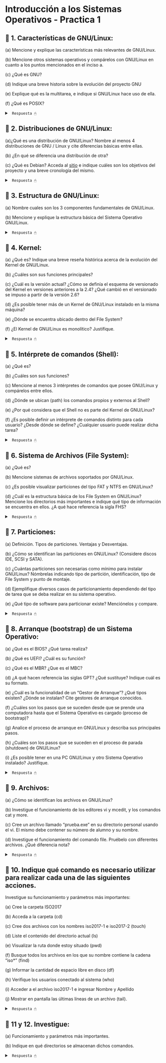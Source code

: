 # Introducción a los Sistemas Operativos - Practica 1

## 🔵 1. Características de GNU/Linux:

(a) Mencione y explique las características más relevantes de GNU/Linux.

(b) Mencione otros sistemas operativos y compárelos con GNU/Linux en cuanto a los
puntos mencionados en el inciso a.

(c) ¿Qué es GNU?

(d) Indique una breve historia sobre la evolución del proyecto GNU

(e) Explique qué es la multitarea, e indique si GNU/Linux hace uso de ella.

(f) ¿Qué es POSIX?

<details><summary> <code> Respuesta 🖱 </code></summary><br>

Un SO es un programa que actua como intermediario entre el usuario y el hardware y es parte esencial de cualquier sistema de computo. El proposito del SO es crear un entorno comodo y eficiente para la ejecucion de programas, garantizando el correcto funcionamiento del sistema. Las principales funciones de todo SO son: administrar la memoria, administrar la CPU y administrar los dispositivos.

El GNU/Linux es un SO tipo Unix (Unix like), pero libre, el mismo esta diseñado por miles de programadores, es gratuito y de libre distribucion (se puede bajar desde la Web, CD, etc), tiene diversas distribuciones (customizaciones) y es de codigo abierto, es decir, que podemos ver como esta hecho. Esto nos permite estudiarlo, personalizarlo, auditarlo, etc.

---------------------

**(a)** Características más relevantes de GNU/Linux:

* Código Abierto y Libre: GNU/Linux es un sistema operativo de código abierto, lo que significa que su código fuente está disponible públicamente para que cualquiera pueda verlo, modificarlo y distribuirlo. La ventaja de esto es que permite la personalización y adaptación del sistema a necesidades específicas, promueve la transparencia en el desarrollo del software y favorece la colaboración comunitaria.

* Multitarea: lo que permite ejecutar múltiples procesos al mismo tiempo. Esto mejora el rendimiento y la capacidad de respuesta del sistema, permitiendo a los usuarios realizar múltiples tareas simultáneamente sin interferir entre sí.

* Multiplataforma: GNU/Linux puede funcionar en una amplia variedad de hardware. Su capacidad para escalar desde sistemas pequeños a grandes lo hace adecuado para diferentes entornos, desde escritorios personales hasta centros de datos.

* Seguridad y Permisos: GNU/Linux implementa un robusto sistema de permisos y control de acceso que incluye características como el control de acceso basado en roles (RBAC) y capacidades avanzadas de gestión de usuarios. Esto mejora la seguridad al limitar el acceso a archivos y recursos del sistema. Las políticas de permisos estrictas ayudan a proteger el sistema contra accesos no autorizados y malware.

* Comunidad Activa y Soporte: GNU/Linux cuenta con una amplia comunidad de desarrolladores y usuarios que contribuyen al desarrollo del sistema y ofrecen soporte a través de foros, listas de correo y documentación. Proporciona acceso a una vasta cantidad de recursos y asistencia, lo que facilita la resolución de problemas y la obtención de soporte técnico.

* Compatibilidad y Software: GNU/Linux ofrece compatibilidad con una amplia gama de software, desde aplicaciones de línea de comandos hasta entornos de escritorio completos. Además, es compatible con muchos estándares abiertos y protocolos. Esto facilita la integración con diferentes herramientas y aplicaciones, y permite a los usuarios ejecutar una variedad de software en el sistema operativo.

---------------------

**(c)** **GNU** es un acrónimo recursivo que significa "GNU's Not Unix" (**GNU** **N**o es **U**nix). Es un proyecto de software libre iniciado por Richard Stallman en 1983 con el objetivo de desarrollar un sistema operativo completo y libre que sea compatible con Unix.

GNU se refiere a 4 libertades principales de los usuarios del software:

* Libertad de usar el programa con cualquier proposito.

* Libertad de estudiar su funcionamiento.

* Libertad para distribuir sus copias.

* Libertad para mejorar los programas.

---------------------

**(e)** Multitarea es una capacidad del sistema operativo que permite a una computadora ejecutar múltiples tareas o procesos de manera simultánea. En un contexto de sistemas operativos, la multitarea se refiere a la capacidad de un sistema para gestionar y coordinar varios procesos al mismo tiempo, ya sea que esos procesos se ejecuten en paralelo (simultáneamente) o de manera secuencial muy rápida, dando la impresión de que se están ejecutando al mismo tiempo.

GNU/Linux utiliza multitarea preventiva para gestionar la ejecución de procesos, asegurando una asignación justa y eficiente del tiempo de CPU. Esta capacidad permite que GNU/Linux maneje múltiples aplicaciones y tareas al mismo tiempo, mejorando el rendimiento y la capacidad de respuesta del sistema.

---------------------

**(f)** **POSIX** (Portable Operating System Interface) es un conjunto de estándares definidos para mantener la compatibilidad y portabilidad entre sistemas operativos. Estos estándares están diseñados para permitir que el software escrito para un sistema POSIX pueda ser ejecutado en otros sistemas POSIX sin modificaciones significativas.

</details>

## 🔵 2. Distribuciones de GNU/Linux:

(a)¿Qué es una distribución de GNU/Linux? Nombre al menos 4 distribuciones de GNU / Linux y cite diferencias básicas entre ellas.

(b) ¿En qué se diferencia una distribución de otra?

(c) ¿Qué es Debian? Acceda al [sitio](https://www.debian.org/intro/about) e indique cuáles son los objetivos del proyecto y una breve cronología del mismo.

<details><summary> <code> Respuesta 🖱 </code></summary><br>

**(a)** Una distribución de **GNU/Linux** es un sistema operativo que utiliza el núcleo Linux junto con una variedad de software de libre y código abierto, además de herramientas y aplicaciones. Cada distribución combina el núcleo Linux con una selección particular de software y herramientas, ofreciendo diferentes enfoques y características según sus objetivos.

Distribuciones populares de GNU/Linux:

* **Ubuntu:**

Orientación: General, amigable para principiantes.

Entorno de escritorio: GNOME (anteriormente usaba Unity).

Gestor de paquetes: APT (Advanced Package Tool).

Ciclo de lanzamiento: Regular (LTS cada dos años).

* **Debian:**

Orientación: Estable, enfocado en la libertad del software y la estabilidad.

Entorno de escritorio: No se especifica un entorno por defecto, pero GNOME es el más común.

Gestor de paquetes: APT.

Ciclo de lanzamiento: Menos frecuente, con versiones estables que se liberan cuando están listas.

* **Fedora:**

Orientación: Innovadora, con tecnologías y software de vanguardia.

Entorno de escritorio: GNOME.

Gestor de paquetes: DNF (Dandified YUM).

Ciclo de lanzamiento: Regular, con nuevas versiones cada 6 meses.

* **Arch Linux:**

Orientación: Minimalista, para usuarios avanzados que desean controlar cada aspecto del sistema.

Entorno de escritorio: No incluye un entorno de escritorio por defecto; se instala manualmente.

Gestor de paquetes: Pacman.

Ciclo de lanzamiento: Rolling release (actualizaciones continuas sin versiones específicas).

---------------------

**(b)** Las diferencias entre distribuciones de GNU/Linux pueden abarcar varios aspectos:

* Gestor de paquetes: Cada distribución utiliza un sistema diferente para la instalación y gestión de software. Por ejemplo, Debian y Ubuntu usan APT, mientras que Fedora usa DNF y Arch usa Pacman.

* Entorno de escritorio: Las distribuciones pueden incluir diferentes entornos de escritorio por defecto, como GNOME, KDE Plasma, XFCE, etc.

* Ciclo de lanzamiento: Algunas distribuciones, como Ubuntu LTS, siguen un ciclo de lanzamientos regulares con versiones de soporte a largo plazo, mientras que otras, como Arch Linux, utilizan un modelo de lanzamiento continuo (rolling release).

* Filosofía y objetivos: Cada distribución puede tener una orientación diferente, como ser amigable para principiantes (Ubuntu), ofrecer software más actualizado y experimental (Fedora), o proporcionar una base mínima para usuarios avanzados (Arch Linux).

* Compatibilidad y soporte de hardware: Algunas distribuciones están optimizadas para ciertos tipos de hardware o configuraciones, mientras que otras buscan ser lo más universales posible.

---------------------

**(c)** Debian es una de las distribuciones de GNU/Linux más antiguas y respetadas. Es conocida por su estabilidad, robustez y enfoque en el software libre.

Objetivos del proyecto:

Estabilidad: Proporcionar una base sólida y confiable para los usuarios y desarrolladores.

Software libre: Promover el uso del software libre y mantener un compromiso con la libertad del software.

Universalidad: Ser una distribución universal que pueda funcionar en una variedad de arquitecturas y entornos.

</details>

## 🔵 3. Estructura de GNU/Linux:

(a) Nombre cuales son los 3 componentes fundamentales de GNU/Linux.

(b) Mencione y explique la estructura básica del Sistema Operativo GNU/Linux.

<details><summary> <code> Respuesta 🖱 </code></summary><br>

**(a)** Los tres componentes fundamentales de GNU/Linux son:

* Núcleo (Kernel): el núcleo de Linux es el componente central del sistema operativo. Es responsable de gestionar los recursos del hardware, como la CPU, la memoria, y los dispositivos periféricos. Proporciona una interfaz entre el hardware y el software, y maneja la comunicación entre diferentes procesos y el hardware. Sus funciones son: maneja la memoria, controla el acceso a los dispositivos, gestiona procesos y multitarea, y proporciona servicios básicos para las aplicaciones.

* Shell: esta es una interfaz de línea de comandos que permite a los usuarios interactuar con el sistema operativo mediante comandos escritos. Actúa como un intérprete de comandos, ejecutando órdenes ingresadas por el usuario y proporcionando acceso a las funciones del sistema. Como funciones tiene: permitir la ejecución de comandos, la gestión de archivos y directorios, la configuración del sistema y la automatización de tareas a través de scripts.

* Sistema de Archivos: es la estructura que el núcleo utiliza para almacenar y organizar archivos y directorios en el disco duro. Proporciona un método para organizar y acceder a los datos. Sus funciones son: administrar la creación, lectura, escritura y eliminación de archivos y directorios. También gestiona permisos de acceso y asegura la integridad de los datos.

---------------------

**(b)** La estructura básica del sistema operativo GNU/Linux se organiza en varias capas, cada una con un rol específico:

* Núcleo (Kernel):

Ubicación: Capa más baja.

Funciones: Gestiona hardware, proporciona servicios básicos, y maneja la comunicación entre hardware y software.

* Shell y Línea de Comandos:

Ubicación: Capa encima del núcleo.

Funciones: Proporciona una interfaz para que los usuarios interactúen con el sistema mediante comandos. Ejemplos de shells son Bash, Zsh y Fish.

* Entorno de Usuario y Aplicaciones:

Ubicación: Capa superior.

Funciones: Incluye aplicaciones y herramientas de usuario, como editores de texto, navegadores web, y software de oficina. Estas aplicaciones son generalmente ejecutables que interactúan con el sistema a través de la shell y el núcleo.

* Sistema de Archivos:

Ubicación: Parte del núcleo, pero interactúa estrechamente con el entorno de usuario.

Funciones: Organiza y gestiona los datos en discos duros, particiones, y otros medios de almacenamiento. Ejemplos de sistemas de archivos incluyen ext4, XFS y Btrfs.

* Bibliotecas y Herramientas del Sistema:

Ubicación: Se encuentran en el espacio de usuario, pero son fundamentales para la ejecución de aplicaciones.

Funciones: Proporcionan funciones comunes y API para aplicaciones y servicios del sistema. Ejemplos incluyen la biblioteca estándar de C (glibc) y herramientas como coreutils.

* Servicios y Daemons:

Ubicación: Capa de servicios del sistema.

Funciones: Ejecutan tareas en segundo plano para proporcionar funcionalidades adicionales, como servicios de red, gestión de impresión, y otras tareas administrativas. Ejemplos incluyen cron, sshd (para conexiones SSH) y apache2 (para servidores web).

Esta estructura modular y jerárquica permite que GNU/Linux sea flexible personalizable y robusto para una amplia variedad de usos, desde servidores hasta sistemas de escritorio.

</details>

## 🔵 4. Kernel:

(a) ¿Qué es? Indique una breve reseña histórica acerca de la evolución del Kernel de GNU/Linux.

(b) ¿Cuáles son sus funciones principales?

(c) ¿Cuál es la versión actual? ¿Cómo se definía el esquema de versionado del Kernel en versiones anteriores a la 2.4? ¿Qué cambió en el versionado se impuso a partir de la versión 2.6?

(d) ¿Es posible tener más de un Kernel de GNU/Linux instalado en la misma máquina?

(e) ¿Dónde se encuentra ubicado dentro del File System?

(f) ¿El Kernel de GNU/Linux es monolítico? Justifique.

<details><summary> <code> Respuesta 🖱 </code></summary><br>

**(a)** El Kernel de GNU/Linux es el núcleo del sistema operativo Linux, que actúa como intermediario entre el hardware y las aplicaciones. Fue creado por Linus Torvalds en 1991, inspirado en el sistema Unix. La primera versión (0.01) se lanzó en septiembre de 1991, y a lo largo de los años, el kernel ha evolucionado con contribuciones de miles de desarrolladores y comunidades de software libre, expandiendo su funcionalidad y mejorando su estabilidad y rendimiento. Desde su origen, se ha utilizado en una variedad de sistemas, desde servidores hasta dispositivos móviles, y ha dado lugar a numerosas distribuciones de Linux.

---------------------

**(b)** Funciones principales del Kernel:

* Gestión de procesos: Controla la creación, ejecución y terminación de procesos.

* Gestión de memoria: Administra la memoria RAM y el espacio de direcciones de los procesos.

* Gestión de dispositivos: Proporciona control sobre dispositivos de hardware a través de controladores.

* Sistema de archivos: Facilita la interacción con el sistema de archivos, permitiendo la lectura y escritura de datos.

* Seguridad y acceso: Implementa mecanismos de seguridad para controlar el acceso a recursos del sistema.

* Comunicación entre procesos: Permite la comunicación y sincronización entre procesos en ejecución.

---------------------

**(d)** Sí, es posible tener más de un Kernel de GNU/Linux instalado en la misma máquina. Esto se realiza comúnmente en sistemas que utilizan múltiples versiones del kernel para pruebas o compatibilidad con hardware específico. Los administradores pueden seleccionar el kernel a utilizar en el momento del arranque a través de un gestor de arranque como GRUB.

---------------------

**(e)** El Kernel de GNU/Linux se encuentra ubicado en el directorio /boot, donde se almacenan los archivos del kernel (como vmlinuz), así como otros archivos necesarios para el arranque del sistema.

---------------------

**(f)** Sí, el Kernel de GNU/Linux es considerado un kernel monolítico. Esto significa que el núcleo del sistema operativo y los controladores de dispositivo se ejecutan en el mismo espacio de memoria en modo núcleo (kernel mode), lo que permite un acceso más rápido a los recursos del hardware. Sin embargo, GNU/Linux también soporta módulos del kernel, que permiten cargar y descargar controladores y funcionalidades en tiempo de ejecución, lo que le confiere cierta flexibilidad propia de arquitecturas más modulares. Sin embargo, la base sigue siendo monolítica, ya que la mayoría de sus funciones principales están integradas en un solo binario.

</details>

## 🔵 5. Intérprete de comandos (Shell):

(a) ¿Qué es?

(b) ¿Cuáles son sus funciones?

(c) Mencione al menos 3 intérpretes de comandos que posee GNU/Linux y compárelos entre ellos.

(d) ¿Dónde se ubican (path) los comandos propios y externos al Shell?

(e) ¿Por qué considera que el Shell no es parte del Kernel de GNU/Linux?

(f) ¿Es posible definir un intérprete de comandos distinto para cada usuario? ¿Desde dónde se define? ¿Cualquier usuario puede realizar dicha tarea?

<details><summary> <code> Respuesta 🖱 </code></summary><br>

**(a)** Un intérprete de comandos, o shell, es una interfaz de línea de comandos que permite a los usuarios interactuar con el sistema operativo. A través del shell, los usuarios pueden ejecutar comandos, gestionar archivos y ejecutar programas. Actúa como un intermediario entre el usuario y el sistema operativo, interpretando los comandos escritos y enviándolos al kernel para su ejecución.

---------------------

**(b)** Funciones del shell:

* Ejecutar comandos: Permite a los usuarios ingresar y ejecutar comandos del sistema.

* Automatización de tareas: Facilita la creación de scripts para automatizar tareas repetitivas.

* Gestión de archivos: Permite a los usuarios manipular archivos y directorios (crear, eliminar, copiar, mover).

* Interacción con procesos: Ofrece funciones para gestionar procesos en ejecución (iniciar, detener, cambiar prioridades).

* Configuración del entorno: Permite la configuración de variables de entorno que influyen en el comportamiento del sistema y las aplicaciones.

---------------------

**(c)** Ejemplos de intérpretes de comandos:

* Bash (Bourne Again Shell): es el más popular y versátil; soporta scripting  avanzado, autocompletado y edición de línea. Es ampliamente utilizado en muchas distribuciones y tiene una gran cantidad de recursos y documentación.

* Zsh (Z Shell): ofrece características avanzadas como globbing, corrección ortográfica y soporte para temas. Es altamente configurable y amigable para usuarios que buscan personalización.

* Fish (Friendly Interactive Shell): se enfoca en la usabilidad con una sintaxis intuitiva, autocompletado inteligente y colorido. Ideal para principiantes debido a su simplicidad y amigabilidad, pero menos flexible para scripting avanzado.

---------------------

**(d)** Ubicación (path) de los comandos:

* Comandos propios del Shell: Generalmente se encuentran en directorios como <code>/bin</code> y <code>/usr/bin</code>. Estos son comandos esenciales que vienen incluidos con el sistema.

* Comandos externos: También pueden encontrarse en directorios como <code>/usr/local/bin</code> para aplicaciones instaladas por el usuario o <code>/sbin</code> para comandos de administración del sistema.

---------------------

**(e)** El shell no es parte del kernel porque cumple funciones diferentes. El kernel es el núcleo del sistema operativo, gestionando recursos de hardware y procesos, mientras que el shell es una interfaz de usuario que permite interactuar con el sistema. En resumen, el shell opera a un nivel más alto que el kernel, facilitando la interacción del usuario y no realizando las funciones fundamentales de gestión de recursos que realiza el kernel.

---------------------

**(f)** Sí, es posible definir un intérprete de comandos distinto para cada usuario. Esto se puede hacer editando el archivo <code>/etc/passwd</code>, donde se especifica el shell por defecto para cada usuario en el último campo de cada línea correspondiente a un usuario.

el mismo se define en el archivo <code>/etc/passwd</code> o mediante el comando chsh (change shell), que permite a los usuarios cambiar su shell por defecto.

Respecto a los permisos, cualquier usuario puede cambiar su shell por defecto usando chsh, pero para cambiar el shell de otros usuarios se necesitan permisos de superusuario (root).

</details>

## 🔵 6. Sistema de Archivos (File System):

(a) ¿Qué es?

(b) Mencione sistemas de archivos soportados por GNU/Linux.

(c) ¿Es posible visualizar particiones del tipo FAT y NTFS en GNU/Linux?

(d) ¿Cuál es la estructura básica de los File System en GNU/Linux? Mencione los directorios más importantes e indique qué tipo de información se encuentra en ellos. ¿A qué hace referencia la sigla FHS?

<details><summary> <code> Respuesta 🖱 </code></summary><br>

**(a)** Un sistema de archivos es el componente del sistema operativo encargado de organizar, gestionar, y almacenar los datos en los dispositivos de almacenamiento (como discos duros, SSDs, memorias USB, etc.). Un sistema de archivos define la manera en que los archivos se crean, editan, eliminan, y cómo se accede a ellos. Además, proporciona una estructura jerárquica en forma de directorios o carpetas para organizar estos archivos.

---------------------

**(b)** GNU/Linux soporta una amplia variedad de sistemas de archivos. Algunos de los más comunes son:

* ext4 (cuarta versión del Extended File System): Es el sistema de archivos predeterminado en la mayoría de las distribuciones de Linux modernas.

* ext3 (tercera versión del Extended File System): Sistema de archivos con soporte de journaling (registro de cambios), usado en distribuciones más antiguas.

* ext2: Un sistema de archivos más antiguo, sin journaling.

* XFS: Sistema de archivos de alto rendimiento, utilizado principalmente en servidores y sistemas que requieren escalabilidad.

* Btrfs (B-tree File System): Sistema de archivos con características avanzadas como snapshots, compresión, y autocomprobación de integridad de datos.

* ReiserFS: Sistema de archivos con buen rendimiento para el manejo de muchos archivos pequeños.

* vfat: Versión extendida del FAT (File Allocation Table), compatible con FAT16 y FAT32.

* NTFS: Sistema de archivos utilizado principalmente en Windows, soportado en GNU/Linux a través de herramientas como ntfs-3g.

---------------------

**(c)** Sí, es posible visualizar y trabajar con particiones FAT y NTFS en GNU/Linux. Para las particiones FAT (como FAT16 y FAT32), GNU/Linux ofrece soporte nativo y permite montar y manipular estas particiones sin problemas. Para las particiones NTFS, el soporte se proporciona a través del paquete ntfs-3g, que permite montar, leer, y escribir en particiones NTFS. Este paquete suele estar preinstalado en muchas distribuciones modernas.

---------------------

**(d)** GNU/Linux sigue una estructura de directorios jerárquica basada en el FHS (Filesystem Hierarchy Standard), que define cómo deben organizarse los directorios y archivos del sistema operativo. Los directorios más importantes son:

* / (Root): Es la raíz del sistema de archivos. Todo el sistema de archivos de GNU/Linux parte de aquí.

* /bin: Contiene binarios esenciales (programas ejecutables) para el funcionamiento básico del sistema, como ls, cp, mv.

* /boot: Contiene los archivos necesarios para el arranque del sistema, como el kernel y el gestor de arranque.

* /dev: Directorio para los archivos de dispositivos (dispositivos de hardware), como discos duros, puertos, etc.
* /etc: Contiene archivos de configuración del sistema y de programas instalados.

* /home: Contiene los directorios de los usuarios. Cada usuario tiene su propio subdirectorio donde almacena sus archivos personales.

* /lib: Librerías esenciales para los binarios que están en /bin y /sbin.

* /media: Punto de montaje para dispositivos externos como memorias USB y CDs.

* /mnt: Otro directorio utilizado para montar sistemas de archivos temporalmente.

* /opt: Directorio opcional donde se instalan paquetes de software adicionales.

* /proc: Sistema de archivos virtual que contiene información sobre procesos en ejecución y otros datos del kernel.

* /root: Directorio personal del usuario root (administrador del sistema).

* /sbin: Contiene binarios esenciales para la administración del sistema, generalmente solo accesibles por el superusuario (root).

* /tmp: Contiene archivos temporales que pueden ser eliminados después de reiniciar el sistema.

* /usr: Contiene aplicaciones de usuario y utilidades. Dentro de /usr, encontramos subdirectorios como /usr/bin, /usr/lib, /usr/share, etc.

* /var: Contiene archivos variables como registros (logs), datos de bases de datos, archivos de correo, etc.

El FHS (Filesystem Hierarchy Standard) es el estándar que define la estructura y el contenido de los directorios en sistemas tipo Unix (como GNU/Linux). Su objetivo es asegurar una organización coherente y consistente de los archivos y directorios en todas las distribuciones de Linux, facilitando la administración y el desarrollo de software.

</details>

## 🔵 7. Particiones:

(a) Definición. Tipos de particiones. Ventajas y Desventajas.

(b) ¿Cómo se identifican las particiones en GNU/Linux? (Considere discos IDE, SCSI y SATA).

(c) ¿Cuántas particiones son necesarias como mínimo para instalar GNU/Linux? Nómbrelas indicando tipo de partición, identificación, tipo de File System y punto de montaje.

(d) Ejemplifique diversos casos de particionamiento dependiendo del tipo de tarea que se deba realizar en su sistema operativo.

(e) ¿Qué tipo de software para particionar existe? Menciónelos y compare.

<details><summary> <code> Respuesta 🖱 </code></summary><br>

**(a)** Una partición es una división lógica del espacio de almacenamiento en un disco duro u otro medio. Estas divisiones permiten organizar y gestionar el espacio de almacenamiento de manera más eficiente, al separar el disco en diferentes secciones que pueden ser utilizadas por distintos sistemas de archivos o sistemas operativos. Hay distintos tipos de particiones:

* Primarias: son las particiones principales en un disco duro. Un disco puede tener hasta cuatro particiones primarias o tres primarias y una extendida. Ventajas: son las únicas que pueden ser utilizadas para arrancar un sistema operativo. La desventaja es la limitación en el número de particiones.

* Extendidas: no se pueden utilizar directamente para almacenar datos, pero dentro de una partición extendida se pueden crear múltiples particiones lógicas. Ventajas: permite superar la limitación de las 4 particiones, ya que dentro de la extendida pueden existir muchas particiones lógicas. La desventaja es que sólo puede haber una partición extendida por disco.

* Lógicas: se crean dentro de una partición extendida y se utilizan para almacenar datos. Ventajas: No tienen límite en el número dentro de la partición extendida.
Desventajas: No pueden ser usadas para arrancar el sistema operativo (en sistemas con BIOS).

---------------------

**(b)** En GNU/Linux, las particiones se identifican de acuerdo con el nombre del dispositivo de disco seguido por un número que representa la partición.

* Discos IDE: Se identifican como /dev/hd[a-d], donde: hda sería el primer disco IDE (maestro en el canal primario); hdb sería el segundo disco IDE (esclavo en el canal primario). Las particiones se numeran, por ejemplo: /dev/hda1, /dev/hda2, etc.

* Discos SCSI y SATA: Se identifican como /dev/sd[a-z], donde: sda sería el primer disco; sdb sería el segundo disco, y así sucesivamente. Las particiones se numeran, por ejemplo: /dev/sda1, /dev/sda2, etc. Hoy en día, SATA y SCSI utilizan el mismo esquema de identificación, siendo el más común en equipos modernos.

---------------------

**(c)** Para instalar GNU/Linux, como mínimo se requieren dos particiones:

* Partición raíz (/):

Tipo de partición: Primaria o lógica.

Identificación: Generalmente /dev/sda1 o similar.

Tipo de File System: Generalmente ext4 (aunque también puede ser XFS, Btrfs, etc.).

Punto de montaje: /.

* Partición de intercambio (Swap):

Tipo de partición: Primaria o lógica.

Identificación: Generalmente /dev/sda2 o similar.

Tipo de File System: Swap (específico para la memoria de intercambio).

Punto de montaje: No tiene punto de montaje, se usa para paginación.

---------------------

**(d)**

* Caso básico (uso doméstico):

/ (raíz): 20-50 GB, ext4.

Swap: 4-8 GB (dependiendo de la RAM).

/home: Para datos personales, ext4, tamaño restante del disco.

* Caso servidor (alta disponibilidad):

/ (raíz): 20-50 GB, ext4.

/var: 50-100 GB, donde se almacenan logs, bases de datos, etc.

/home: Separado, si hay varios usuarios.

/boot: 500 MB, para almacenar el kernel y los archivos de arranque.

Swap: Igual o ligeramente superior a la RAM.

* Caso de escritorio con múltiples sistemas operativos:

/ (raíz): 20-30 GB para GNU/Linux.

Swap: 4-8 GB.

Partición para Windows: NTFS, en un espacio adecuado.

/home: ext4, para almacenar datos de usuario.

---------------------

**(e)** Existen varias herramientas para particionar, tanto de línea de comandos como con interfaz gráfica:

* GParted (Graphical Partition Editor):

Plataforma: Interfaz gráfica.

Características: Muy fácil de usar, soporta múltiples sistemas de archivos (ext4, NTFS, FAT32, etc.).

Ventajas: Ideal para usuarios que prefieren GUI, permite redimensionar, crear y eliminar particiones sin pérdida de datos.

* fdisk:

Plataforma: Línea de comandos.

Características: Maneja particiones MBR, muy básico pero poderoso.

Ventajas: Disponible en cualquier distribución GNU/Linux, muy ligero.

* parted:

Plataforma: Línea de comandos.

Características: Maneja particiones MBR y GPT, soporta sistemas de archivos como ext4, NTFS, FAT32.

Ventajas: Flexible y avanzado, permite el uso de discos grandes (> 2TB) con GPT.

* cfdisk:

Plataforma: Línea de comandos.

Características: Similar a fdisk, pero con una interfaz semigráfica.

Ventajas: Muy sencillo de usar para tareas básicas.

* GNOME Disks:

Plataforma: Gráfica (GUI).

Características: Herramienta de discos en el entorno de escritorio GNOME, fácil de usar.

Ventajas: Ideal para usuarios de escritorio que necesitan particionar de manera sencilla sin recurrir a terminales.

* Conclusión, comparando, GParted es la mejor opción para la mayoría de los usuarios, ya que tiene una interfaz intuitiva y es compatible con muchos sistemas de archivos. En contraste, herramientas como fdisk o parted son más adecuadas para usuarios avanzados o cuando se requiere trabajar en sistemas sin entorno gráfico.

</details>

## 🔵 8. Arranque (bootstrap) de un Sistema Operativo:

(a) ¿Qué es el BIOS? ¿Qué tarea realiza?

(b) ¿Qué es UEFI? ¿Cuál es su función?

(c) ¿Qué es el MBR? ¿Que es el MBC?

(d) ¿A qué hacen referencia las siglas GPT? ¿Qué sustituye? Indique cuál es su formato.

(e) ¿Cuál es la funcionalidad de un “Gestor de Arranque”? ¿Qué tipos existen? ¿Dónde se instalan? Cite gestores de arranque conocidos.

(f) ¿Cuáles son los pasos que se suceden desde que se prende una computadora hasta que el Sistema Operativo es cargado (proceso de bootstrap)?

(g) Analice el proceso de arranque en GNU/Linux y describa sus principales pasos.

(h) ¿Cuáles son los pasos que se suceden en el proceso de parada (shutdown) de GNU/Linux?

(i) ¿Es posible tener en una PC GNU/Linux y otro Sistema Operativo instalado? Justifique.

<details><summary> <code> Respuesta 🖱 </code></summary><br>

**(a)** BIOS (Basic Input/Output System) es un firmware almacenado en una memoria no volátil (ROM o Flash) de la placa base del ordenador. Su función principal es iniciar y probar el hardware al encender la computadora, y luego cargar y ejecutar el sistema operativo desde un dispositivo de almacenamiento.

Las principales tareas del BIOS son:

* Realiza el POST (Power-On Self-Test), que verifica si el hardware funciona correctamente.

* Busca un dispositivo de arranque (disco duro, SSD, unidad USB, CD/DVD) y carga el gestor de arranque.

* Proporciona una interfaz básica para interactuar con el hardware antes de cargar el sistema operativo.

---------------------

**(b)** UEFI (Unified Extensible Firmware Interface) es una versión más moderna del BIOS que ofrece una interfaz más avanzada entre el firmware del hardware y el sistema operativo. Sustituye al BIOS tradicional, brindando una serie de ventajas.

* Facilita el proceso de arranque del sistema operativo.

* Permite el uso de discos duros de más de 2 TB mediante el esquema de partición GPT.

* Ofrece una interfaz gráfica, soporte para el uso del mouse y arranque más rápido.

* Incorpora funciones de seguridad, como Secure Boot, para prevenir la carga de software malicioso durante el arranque.

---------------------

**(c)** MBR (Master Boot Record) es un sector especial ubicado al principio de un disco (sector 0) que contiene la información necesaria para iniciar el sistema operativo. El MBR incluye:

* La tabla de particiones, que describe las particiones en el disco.

* El código de arranque que carga el gestor de arranque o el sistema operativo.

* MBC (Master Boot Code) es la sección del MBR que contiene el código de arranque, es decir, el software que se ejecuta durante el proceso de arranque.

---------------------

**(d)** GPT (GUID Partition Table) es un esquema de particionamiento de discos que forma parte del estándar UEFI. GPT sustituye al esquema de particiones MBR. Utiliza identificadores únicos globales (GUID) para cada partición. Soporta discos de más de 2 TB y permite hasta 128 particiones primarias (en lugar de las 4 limitadas por MBR). GPT almacena múltiples copias de la tabla de particiones en diferentes lugares del disco para mayor seguridad.

---------------------

**(e)** Un gestor de arranque es un software que permite seleccionar qué sistema operativo se cargará al iniciar el ordenador. Es el primer programa que se ejecuta después del BIOS o UEFI y se encarga de transferir el control al sistema operativo.

* Tipos de gestores de arranque:

Simple: Carga directamente un único sistema operativo.

Multiboot: Permite seleccionar entre múltiples sistemas operativos instalados en la misma máquina.

* Dónde se instalan: los gestores de arranque generalmente se instalan en el MBR (en sistemas BIOS/MBR) o en la partición EFI (en sistemas UEFI).

* Gestores de arranque conocidos: **GRUB** (GNU GRand Unified Bootloader), popular en sistemas GNU/Linux; **Windows Boot Manager** utilizado por sistemas operativos Windows; **Syslinux** minimalista, para sistemas Linux y pequeñas distribuciones.

---------------------

**(f)** Los pasos que se suceden desde que se prende una computadora hasta que el Sistema Operativo es cargado son:

* Encendido: Al encender la computadora, la CPU comienza a ejecutar las instrucciones del firmware (BIOS/UEFI).

* POST (Power-On Self-Test): El firmware realiza una verificación del hardware (memoria, CPU, discos, etc.).

* Carga del gestor de arranque: El BIOS/UEFI localiza el gestor de arranque en el dispositivo de almacenamiento y lo carga en la memoria.

* Ejecución del gestor de arranque: El gestor de arranque permite seleccionar un sistema operativo, si hay varios.

* Carga del sistema operativo: El gestor de arranque carga el kernel del sistema operativo en la memoria y transfiere el control.

---------------------

**(g)** Proceso de arranque en GNU/Linux y principales pasos:

* BIOS/UEFI: Se inicia el BIOS o UEFI y realiza el POST, luego carga el gestor de arranque (por ejemplo, GRUB).

* GRUB: GRUB presenta una interfaz para seleccionar el sistema operativo. Luego, carga el kernel de GNU/Linux.

* Cargar el kernel: El kernel se carga en la memoria y comienza a detectar e inicializar los controladores de hardware.

* init o systemd: Después de que el kernel está cargado, se ejecuta el proceso init (o systemd en sistemas modernos), que gestiona la secuencia de arranque de servicios y procesos.

* Servicios de usuario: Se cargan los servicios y demonios (red, interfaz gráfica, etc.).

* Login: Finalmente, el sistema muestra la pantalla de inicio de sesión o entra en el entorno gráfico.

---------------------

**(h)** Los pasos que se suceden en el proceso de parada (shutdown) de GNU/Linux son:

* Notificación de apagado: El usuario o administrador emite un comando de apagado (shutdown, halt o poweroff).

* init o systemd: Se ejecuta el proceso de cierre de los servicios en orden inverso al arranque.

* Cierre de procesos: Se cierran los procesos del usuario y los servicios del sistema.

* Desmontaje de sistemas de archivos: Los sistemas de archivos montados se desmontan de manera segura para evitar la corrupción de datos.

* Apagado del hardware: Finalmente, el sistema operativo emite la señal para apagar el hardware.

---------------------

**(i)** Sí, es posible tener GNU/Linux junto con otro sistema operativo (como Windows) en la misma PC. Este proceso se llama arranque dual (dual-boot). El gestor de arranque (como GRUB) permite seleccionar qué sistema operativo se desea iniciar al encender la computadora. Para hacer esto, se suelen dividir los discos en particiones independientes para cada sistema operativo.

</details>

## 🔵 9. Archivos:

(a) ¿Cómo se identifican los archivos en GNU/Linux?

(b) Investigue el funcionamiento de los editores vi y mcedit, y los comandos cat y more.

(c) Cree un archivo llamado “prueba.exe” en su directorio personal usando el vi. El mismo debe contener su número de alumno y su nombre.

(d) Investigue el funcionamiento del comando file. Pruébelo con diferentes archivos. ¿Qué diferencia nota?

<details><summary> <code> Respuesta 🖱 </code></summary><br>

**(a)** En GNU/Linux, los archivos se identifican y gestionan mediante un sistema de archivos jerárquico. Cada archivo se identifica por:

* Ruta de acceso (path): Un archivo se identifica por su ruta completa. Puede ser: Ruta absoluta (comienza desde el directorio raíz /, por ejemplo, /home/usuario/documento.txt); o Ruta relativa, (relativa al directorio actual, por ejemplo, documento.txt o ./documento.txt).

* Nombre del archivo: GNU/Linux distingue entre mayúsculas y minúsculas. Además,internamente, cada archivo se identifica con un número de inode (identificador único dentro de un sistema de archivos). El inode contiene información sobre el archivo, como permisos, propietario, tamaño, y ubicación en disco.

---------------------

**(b)** Funcionamiento de los editores vi y mcedit, y los comandos cat y more

* vi:  es un editor de texto muy popular en sistemas Unix/Linux. Funciona en modo texto y tiene dos modos principales: modo de comandos, que ermite realizar operaciones de edición como guardar, salir, copiar, pegar, etc; y modo de inserción que se usa para escribir o modificar texto.

Comandos básicos en vi:

i: Cambia al modo de inserción.

Esc: Cambia al modo de comandos.

:w: Guarda el archivo.

:q: Sale de vi.

:wq: Guarda y sale.

* mcedit: es el editor de texto incorporado en Midnight Commander, un gestor de archivos. Es más simple que vi y tiene una interfaz visual con menús accesibles mediante atajos de teclado, lo que lo hace más amigable para los usuarios novatos.

Comandos básicos en mcedit:

F2: Guarda el archivo.

F10: Salir del editor.

Ctrl + O: Alternar entre el editor y el administrador de archivos.

* cat: el comando cat (concatenate) se utiliza para mostrar el contenido de uno o más archivos en la salida estándar (pantalla); concatenar archivos y mostrar o guardar su contenido.

* more: el comando more permite ver el contenido de un archivo página por página, útil para archivos largos que no caben en una sola pantalla.

---------------------

**(c)** Para crear un archivo llamado “prueba.exe” usando vi:

1. Abro el terminal y navego al directorio personal con:

~~~
cd ~
~~~

2. Abro vi y creo el archivo con el siguiente comando:

~~~
vi prueba.exe
~~~

3. Una vez dentro de vi, presiono <code>i</code> para entrar en modo de inserción.

4. Escribo número de alumno y nombre:

~~~
23272/0 - Marianela Rojas
~~~

4. Para guardar el archivo y salir, presiono Esc para volver al modo de comandos y luego escribo:

~~~
:wq
~~~

---------------------

**(d)** El comando file en GNU/Linux se utiliza para determinar el tipo de archivo. No se basa solo en la extensión del archivo (como .txt o .exe), sino que inspecciona el contenido del archivo para determinar su tipo real.

Cuando se utiliza file en diferentes archivos, el comando identifica el tipo de contenido real del archivo, independientemente de su nombre o extensión. En otras palabras, file se basa en el contenido y no en la extensión del archivo. Por ejemplo, si renombramos un archivo de texto como <code>archivo.exe</code>, file seguirá detectando que es un archivo de texto.

</details>

## 🔵 10. Indique qué comando es necesario utilizar para realizar cada una de las siguientes acciones.

Investigue su funcionamiento y parámetros más importantes:

(a) Cree la carpeta ISO2017

(b) Acceda a la carpeta (cd)

(c) Cree dos archivos con los nombres iso2017-1 e iso2017-2 (touch)

(d) Liste el contenido del directorio actual (ls)

(e) Visualizar la ruta donde estoy situado (pwd)

(f) Busque todos los archivos en los que su nombre contiene la cadena “iso*” (find)

(g) Informar la cantidad de espacio libre en disco (df)

(h) Verifique los usuarios conectado al sistema (who)

(i) Acceder a el archivo iso2017-1 e ingresar Nombre y Apellido

(j) Mostrar en pantalla las últimas líneas de un archivo (tail).

<details><summary> <code> Respuesta 🖱 </code></summary><br>
</details>

## 🔵 11 y 12. Investigue:

(a) Funcionamiento y parámetros más importantes.

(b) Indique en qué directorios se almacenan dichos comandos.

<details><summary> <code> Respuesta 🖱 </code></summary><br>

* shutdown

* reboot

* halt

* locate

* uname

* gmesg

* lspci

* at

* netstat

* mount

* umount

* head

* losetup

* write

* mkfs

* fdisk (con cuidado)

</details>
